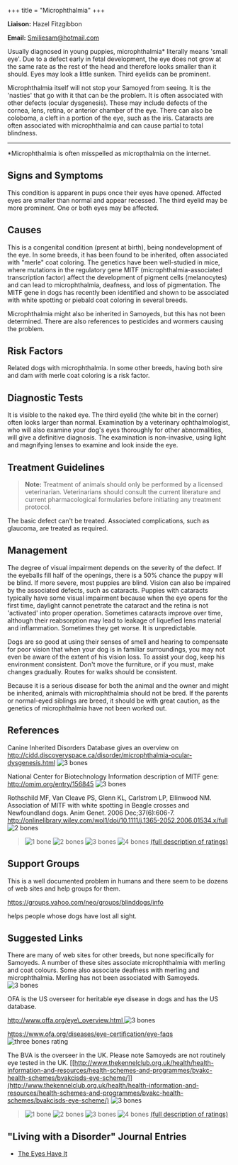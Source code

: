 +++
title = "Microphthalmia"
+++

**Liaison:** Hazel Fitzgibbon

**Email:** <Smiliesam@hotmail.com>



Usually diagnosed in young puppies, microphthalmia\* literally means
'small eye'.  Due to a defect early in fetal development, the eye does
not grow at the same rate as the rest of the head and therefore looks
smaller than it should.  Eyes may look a little sunken.  Third eyelids
can be prominent.

Microphthalmia itself will not stop your Samoyed from seeing.  It is the
'nasties' that go with it that can be the problem.  It is often
associated with other defects (ocular dysgenesis).  These may include
defects of the cornea, lens, retina, or anterior chamber of the eye.
There can also be coloboma, a cleft in a portion of the eye, such as the
iris.  Cataracts are often associated with microphthalmia and can cause
partial to total blindness.

------------------------------------------------------------------------

\*Microphthalmia is often misspelled as micropthalmia on the internet.




Signs and Symptoms
------------------

This condition is apparent in pups once their eyes have opened. Affected
eyes are smaller than normal and appear recessed. The third eyelid may
be more prominent.  One or both eyes may be affected.

Causes
------

This is a congenital condition (present at birth), being nondevelopment
of the eye.   In some breeds, it has been found to be inherited, often
associated with "merle" coat coloring.  The genetics have been
well-studied in mice, where mutations in the regulatory gene MITF
(microphthalmia-associated transcription factor) affect the development
of pigment cells (melanocytes) and can lead to microphthalmia, deafness,
and loss of pigmentation.   The MITF gene in dogs has recently been
identified and shown to be associated with white spotting or piebald
coat coloring in several breeds.

Microphthalmia might also be inherited in Samoyeds, but this has not
been determined.  There are also references to pesticides and wormers
causing the problem.

Risk Factors
------------

Related dogs with microphthalmia.  In some other breeds, having both
sire and dam with merle coat coloring is a risk factor.

Diagnostic Tests
----------------

It is visible to the naked eye. The third eyelid (the white bit in the
corner) often looks larger than normal.  Examination by a veterinary
ophthalmologist, who will also examine your dog's eyes thoroughly for
other abnormalities, will give a definitive diagnosis.  The examination
is non-invasive, using light and magnifying lenses to examine and look
inside the eye.

Treatment Guidelines
--------------------

> **Note:** Treatment of animals should only be performed by a licensed
> veterinarian. Veterinarians should consult the current literature and
> current pharmacological formularies before initiating any treatment
> protocol.

The basic defect can't be treated.  Associated complications, such as
glaucoma, are treated as required.

Management
----------

The degree of visual impairment depends on the severity of the defect.
If the eyeballs fill half of the openings, there is a 50% chance the
puppy will be blind.  If more severe, most puppies are blind.  Vision
can also be impaired by the associated defects, such as cataracts.
Puppies with cataracts typically have some visual impairment because
when the eye opens for the first time, daylight cannot penetrate the
cataract and the retina is not 'activated' into proper operation.
Sometimes cataracts improve over time, although their reabsorption may
lead to leakage of liquefied lens material and inflammation.  Sometimes
they get worse.  It is unpredictable.

Dogs are so good at using their senses of smell and hearing to
compensate for poor vision that when your dog is in familiar
surroundings, you may not even be aware of the extent of his vision
loss.  To assist your dog, keep his environment consistent.  Don't move
the furniture, or if you must, make changes gradually.  Routes for walks
should be consistent.

Because it is a serious disease for both the animal and the owner and
might be inherited, animals with microphthalmia should not be bred. If
the parents or normal-eyed siblings are breed, it should be with great
caution, as the genetics of microphthalmia have not been worked out.

References
----------

Canine Inherited Disorders Database gives an overview on
<http://cidd.discoveryspace.ca/disorder/microphthalmia-ocular-dysgenesis.html>
![3 bones](/img/3-bones.gif)



National Center for Biotechnology Information description of MITF gene:
 <http://omim.org/entry/156845>  ![3 bones](/img/3-bones.gif)



Rothschild MF, Van Cleave PS, Glenn KL, Carlstrom LP, Ellinwood NM.
  Association of MITF with white spotting in Beagle crosses and
Newfoundland dogs.   Anim Genet. 2006 Dec;37(6):606-7.
<http://onlinelibrary.wiley.com/wol1/doi/10.1111/j.1365-2052.2006.01534.x/full>
![2 bones](/img/2-bones.gif)




> ![1 bone](/img/1-bone.gif)
> ![2 bones](/img/2-bones.gif)
> ![3 bones](/img/3-bones.gif)
> ![4 bones](/img/4-bones.gif)
> [(full description of ratings)](/diseases/ratings-what-do-they-mean)

Support Groups
--------------

This is a well documented problem in humans and there seem to be dozens
of web sites and help groups for them.

<https://groups.yahoo.com/neo/groups/blinddogs/info>

 helps people whose dogs have lost all sight.

Suggested Links
---------------

There are many of web sites for other breeds, but none specifically for
Samoyeds. A number of these sites associate microphthalmia with merling
and coat colours. Some also associate deafness with merling and
microphthalmia.   Merling has not been associated with Samoyeds.  ![3
bones](/img/3-bones.gif)



OFA is the US overseer for heritable eye disease in dogs and has the US
database.

[http://www.offa.org/eye\_overview.html ](http://www.offa.org/eye_overview.html)
![3 bones](/img/3-bones.gif)

<https://www.ofa.org/diseases/eye-certification/eye-faqs>
  ![three bones
rating](/img/3-bones.gif)

The BVA is the overseer in the UK.  Please note Samoyeds are not
routinely eye tested in the UK.
[[http://www.thekennelclub.org.uk/health/health-information-and-resources/health-schemes-and-programmes/bvakc-health-schemes/bvakcisds-eye-scheme/]](http://www.thekennelclub.org.uk/health/health-information-and-resources/health-schemes-and-programmes/bvakc-health-schemes/bvakcisds-eye-scheme/)
![3 bones](/img/3-bones.gif)







> ![1 bone](/img/1-bone.gif)
> ![2 bones](/img/2-bones.gif)
> ![3 bones](/img/3-bones.gif)
> ![4 bones](/img/4-bones.gif)
> [(full description of ratings)](/diseases/ratings-what-do-they-mean)



"Living with a Disorder" Journal Entries
----------------------------------------

- [The Eyes Have It](/diseases/microphthalmia-the-eyes-have-it)
